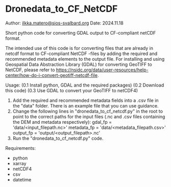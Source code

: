 # Dronedata_to_CF_NetCDF
Author: ilkka.matero@sios-svalbard.org
Date: 2024.11.18

Short python code for converting GDAL output to CF-compliant netCDF format. 

The intended use of this code is for converting files that are already in netcdf format to CF-compliant NetCDF -files by adding the required and recommended metadata elements to the output file.
For installing and using Geospatial Data Abstraction Library (GDAL) for converting GeoTIFF to NetCDF, please refer to https://nsidc.org/data/user-resources/help-center/how-do-i-convert-geotiff-netcdf-file.

Usage:
  (0.1 Install python, GDAL and the required packages)
  (0.2 Download this code)
  (0.3 Use GDAL to convert your GeoTIFF to netCDF4)
  1. Add the required and recommended metadata fields into a .csv file in the "data" folder. There is an example file that you can use guidance.
  2. Change the following lines in "dronedata_to_cf_netcdf.py" in the root to point to the correct paths for the input files (.nc and .csv files containing the DEM and metadata respectively):
          gdal_fp = 'data/<input_filepath.nc>'
          metadata_fp = 'data/<metadata_filepath.csv>'
          output_fp = 'output/<output_filepath>.nc'
  3. Run the "dronedata_to_cf_netcdf.py" code.


Requirements:
  - python 
  - xarray
  - netCDF4
  - csv
  - datetime

